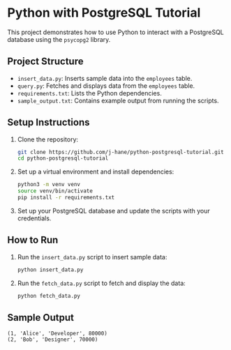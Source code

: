 
# Python with PostgreSQL Tutorial

This project demonstrates how to use Python to interact with a PostgreSQL database using the `psycopg2` library.

## Project Structure
- `insert_data.py`: Inserts sample data into the `employees` table.
- `query.py`: Fetches and displays data from the `employees` table.
- `requirements.txt`: Lists the Python dependencies.
- `sample_output.txt`: Contains example output from running the scripts.

## Setup Instructions
1. Clone the repository:
   ```bash
   git clone https://github.com/j-hane/python-postgresql-tutorial.git
   cd python-postgresql-tutorial
   ```

2. Set up a virtual environment and install dependencies:
   ```bash
   python3 -m venv venv
   source venv/bin/activate
   pip install -r requirements.txt
   ```

3. Set up your PostgreSQL database and update the scripts with your credentials.

## How to Run
1. Run the `insert_data.py` script to insert sample data:
   ```bash
   python insert_data.py
   ```

2. Run the `fetch_data.py` script to fetch and display the data:
   ```bash
   python fetch_data.py
   ```

## Sample Output
```
(1, 'Alice', 'Developer', 80000)
(2, 'Bob', 'Designer', 70000)
```
